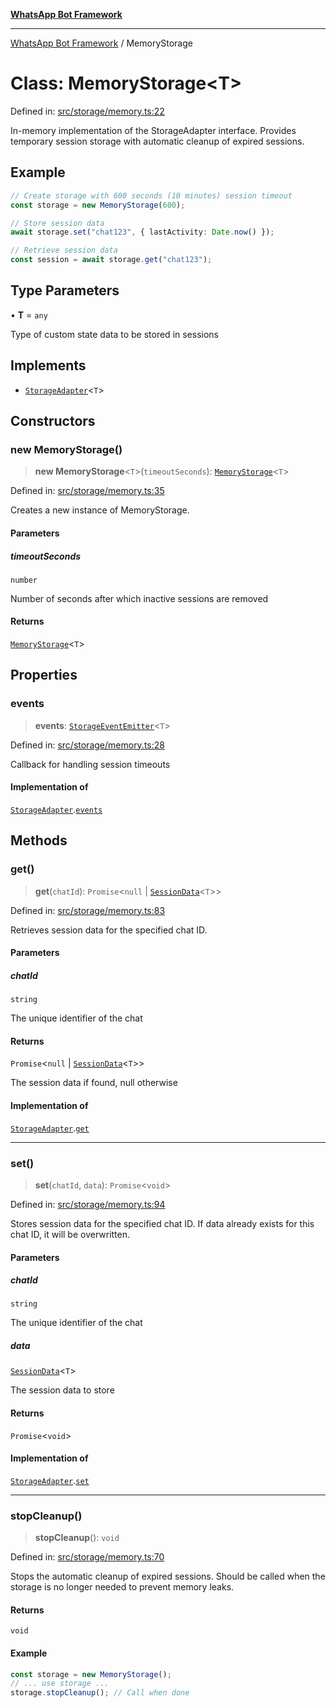[**WhatsApp Bot Framework**](../README.md)

***

[WhatsApp Bot Framework](../globals.md) / MemoryStorage

# Class: MemoryStorage\<T\>

Defined in: [src/storage/memory.ts:22](https://github.com/green-api/whatsapp-chatbot-js-v2/blob/c30756ad4732aa30584821f7e49dc15f946b6a2a/src/storage/memory.ts#L22)

In-memory implementation of the StorageAdapter interface.
Provides temporary session storage with automatic cleanup of expired sessions.

## Example

```typescript
// Create storage with 600 seconds (10 minutes) session timeout
const storage = new MemoryStorage(600);

// Store session data
await storage.set("chat123", { lastActivity: Date.now() });

// Retrieve session data
const session = await storage.get("chat123");
```

## Type Parameters

• **T** = `any`

Type of custom state data to be stored in sessions

## Implements

- [`StorageAdapter`](../interfaces/StorageAdapter.md)\<`T`\>

## Constructors

### new MemoryStorage()

> **new MemoryStorage**\<`T`\>(`timeoutSeconds`): [`MemoryStorage`](MemoryStorage.md)\<`T`\>

Defined in: [src/storage/memory.ts:35](https://github.com/green-api/whatsapp-chatbot-js-v2/blob/c30756ad4732aa30584821f7e49dc15f946b6a2a/src/storage/memory.ts#L35)

Creates a new instance of MemoryStorage.

#### Parameters

##### timeoutSeconds

`number`

Number of seconds after which inactive sessions are removed

#### Returns

[`MemoryStorage`](MemoryStorage.md)\<`T`\>

## Properties

### events

> **events**: [`StorageEventEmitter`](StorageEventEmitter.md)\<`T`\>

Defined in: [src/storage/memory.ts:28](https://github.com/green-api/whatsapp-chatbot-js-v2/blob/c30756ad4732aa30584821f7e49dc15f946b6a2a/src/storage/memory.ts#L28)

Callback for handling session timeouts

#### Implementation of

[`StorageAdapter`](../interfaces/StorageAdapter.md).[`events`](../interfaces/StorageAdapter.md#events)

## Methods

### get()

> **get**(`chatId`): `Promise`\<`null` \| [`SessionData`](../interfaces/SessionData.md)\<`T`\>\>

Defined in: [src/storage/memory.ts:83](https://github.com/green-api/whatsapp-chatbot-js-v2/blob/c30756ad4732aa30584821f7e49dc15f946b6a2a/src/storage/memory.ts#L83)

Retrieves session data for the specified chat ID.

#### Parameters

##### chatId

`string`

The unique identifier of the chat

#### Returns

`Promise`\<`null` \| [`SessionData`](../interfaces/SessionData.md)\<`T`\>\>

The session data if found, null otherwise

#### Implementation of

[`StorageAdapter`](../interfaces/StorageAdapter.md).[`get`](../interfaces/StorageAdapter.md#get)

***

### set()

> **set**(`chatId`, `data`): `Promise`\<`void`\>

Defined in: [src/storage/memory.ts:94](https://github.com/green-api/whatsapp-chatbot-js-v2/blob/c30756ad4732aa30584821f7e49dc15f946b6a2a/src/storage/memory.ts#L94)

Stores session data for the specified chat ID.
If data already exists for this chat ID, it will be overwritten.

#### Parameters

##### chatId

`string`

The unique identifier of the chat

##### data

[`SessionData`](../interfaces/SessionData.md)\<`T`\>

The session data to store

#### Returns

`Promise`\<`void`\>

#### Implementation of

[`StorageAdapter`](../interfaces/StorageAdapter.md).[`set`](../interfaces/StorageAdapter.md#set)

***

### stopCleanup()

> **stopCleanup**(): `void`

Defined in: [src/storage/memory.ts:70](https://github.com/green-api/whatsapp-chatbot-js-v2/blob/c30756ad4732aa30584821f7e49dc15f946b6a2a/src/storage/memory.ts#L70)

Stops the automatic cleanup of expired sessions.
Should be called when the storage is no longer needed to prevent memory leaks.

#### Returns

`void`

#### Example

```typescript
const storage = new MemoryStorage();
// ... use storage ...
storage.stopCleanup(); // Call when done
```
